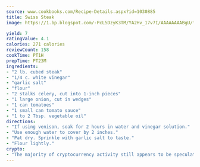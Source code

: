 ```yaml
---
source: www.cookbooks.com/Recipe-Details.aspx?id=1030885
title: Swiss Steak
image: https://1.bp.blogspot.com/-PcL5DzyK3TM/YA2Hv_17v7I/AAAAAAAABgU/fyHeesSth_IZW9mL5lk6GxJO8cW8ksrGACLcBGAsYHQ/s320/12.png

yield: 7
ratingValue: 4.1
calories: 271 calories
reviewCount: 158
cookTime: PT1H
prepTime: PT23M
ingredients:
- "2 lb. cubed steak"
- "1/4 c. white vinegar"
- "garlic salt"
- "flour"
- "2 stalks celery, cut into 1-inch pieces"
- "1 large onion, cut in wedges"
- "1 can tomatoes"
- "1 small can tomato sauce"
- "1 to 2 Tbsp. vegetable oil"
directions:
- "If using venison, soak for 2 hours in water and vinegar solution."
- "Use enough water to cover by 2 inches."
- "Pat dry. Sprinkle with garlic salt to taste."
- "Flour lightly."
crypto:
- "The majority of cryptocurrency activity still appears to be speculative."
---
```

